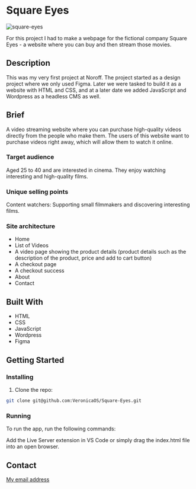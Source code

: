 # Square Eyes

![square-eyes](https://github.com/VeronicaOS/Square-Eyes/assets/126082037/e59b5626-a89b-46d2-8447-91eb51bc02ce)

For this project I had to make a webpage for the fictional company Square Eyes - a website where you can buy and then stream those movies.

## Description

This was my very first project at Noroff. The project started as a design project where we only used Figma. Later we were tasked to build it as a website with HTML and CSS, and at a later date we added JavaScript and Wordpress as a headless CMS as well. 

## Brief

A video streaming website where you can purchase high-quality videos directly from the people who make them. The users of this website want to purchase videos right away, which will allow them to watch it online.

### Target audience
Aged 25 to 40 and are interested in cinema. They enjoy watching interesting and high-quality films.

### Unique selling points
Content watchers: Supporting small filmmakers and discovering interesting films.

### Site architecture
- Home
- List of Videos
- A video page showing the product details (product details such as the description of the product, price and add to cart button)
- A checkout page
- A checkout success
- About
- Contact

## Built With

- HTML
- CSS
- JavaScript
- Wordpress
- Figma

## Getting Started

### Installing

1. Clone the repo:

```bash
git clone git@github.com:VeronicaOS/Square-Eyes.git
```

### Running

To run the app, run the following commands:

Add the Live Server extension in VS Code or simply drag the index.html file into an open browser.

## Contact

[My email address](verols51029@stud.noroff.no)

